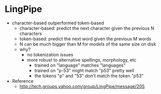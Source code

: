 LingPipe
===
* character-based outperformed token-based
	* character-based: predict the next character given the previous N characters
	* token-based: predict the next word given the previous M words
	* N can be much bigger than M for models of the same size on disk
	* why?
		* no tokenization issues
		* more robust to alternative spellings, morphology, etc
			* trained on "language" matches "languages"
			* trained on "p-53" might match "p53" pretty well
			* the tokens "p" and "53" don't match the token "p53"
* Reference
	* http://tech.groups.yahoo.com/group/LingPipe/message/205